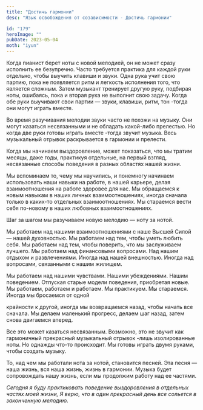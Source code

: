 ```yaml
---
title: "Достичь гармонии"
desc: "Язык освобождения от созависимости - Достичь гармонии"

id: "179"
heroImage: ""
pubDate: 2023-05-04
moth: "iyun"
---
```


Когда пианист берет ноты с новой мелодией, он не может сразу исполнить ее
безупречно. Часто требуется практика для каждой руки отдельно, чтобы выучить
клавиши и звуки. Одна рука учит свою партию, пока не появляется ритм и
легкость исполнения того, что является сложным. Затем музыкант тренирует
другую руку, подбирая ноты, ошибаясь, пока и вторая рука не выполнит свою
задачу. Когда обе руки выучивают свои партии — звуки, клавиши, ритм, тон
-тогда они могут играть вместе.

Во время разучивания мелодии звуки часто не похожи на музыку. Они могут
казаться несвязанными и не обладать какой-либо прелестью. Но когда две руки
готовы играть вместе -тогда звучит музыка. Весь музыкальный отрывок
раскрывается в гармонии и прелести.

Когда мы начинаем выздоровление, может показаться, что мы тратим месяцы, даже
годы, практикуя отдельные, на первый взгляд, несвязанные способы поведения в
разных областях нашей жизни.

Мы вспоминаем то, чему мы научились, и понемногу начинаем использовать наши
навыки на работе, в нашей карьере, делая взаимоотношения на работе здоровее
для нас. Мы обращаемся к новым навыкам в наших личных взаимоотношениях, иногда
сначала только в каких-то отдельных взаимоотношениях. Мы стараемся вести себя
по-новому в наших любовных взаимоотношениях.

Шаг за шагом мы разучиваем новую мелодию — ноту за нотой.

Мы работаем над нашими взаимоотношениями с наше Высшей Силой — нашей
духовностью. Мы работаем над тем, чтобы уметь любить себя. Мы работаем над
тем, чтобы поверить, что мы заслуживаем лучшего. Мы работаем над финансовыми
вопросами. Над нашим отдыхом и развлечениями. Иногда над нашей внешностью.
Иногда над вопросами, связанными с нашим жилищем.

Мы работаем над нашими чувствами. Нашими убеждениями. Нашим поведением.
Отпуская старые модели поведения, приобретая новые. Мы работаем, работаем и
работаем. Мы практикуем. Мы стараемся. Иногда мы бросаемся от одной

крайности к другой, иногда мы возвращаемся назад, чтобы начать все сначала. Мы
делаем маленький прогресс, делаем шаг назад, затем снова двигаемся вперед.

Все это может казаться несвязанным. Возможно, это не звучит как гармоничный
прекрасный музыкальный отрывок -лишь изолированные ноты. Но однажды что-то
происходит. Мы готовы играть двумя руками, чтобы создать музыку.

То, над чем мы работали нота за нотой, становится песней. Эта песня — наша
жизнь, вся наша жизнь, жизнь в гармонии. Музыка будет сопровождать нашу жизнь,
если мы продолжим работу над ее частями.

_Сегодня_ _я_ _буду_ _практиковать_ _поведение_ _выздоровления_ _в_
_отдельных_ _частях_ _моей_ _жизни,_ _Я_ _верю,_ _что_ _в_ _один_ _прекрасный_
_день_ _все_ _сольется_ _в_ _законченную_ _мелодию._
